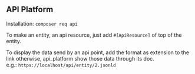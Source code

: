 ## API Platform
Installation: ``composer req api``

To make an entity, an api resource, just add ``#[ApiResource]`` of
top of the entity.

To display the data send by an api point, add the format as extension
to the link otherwise, api_platform show those data through its
doc.\
e.g.: ``https://localhost/api/entity/2.jsonld``

